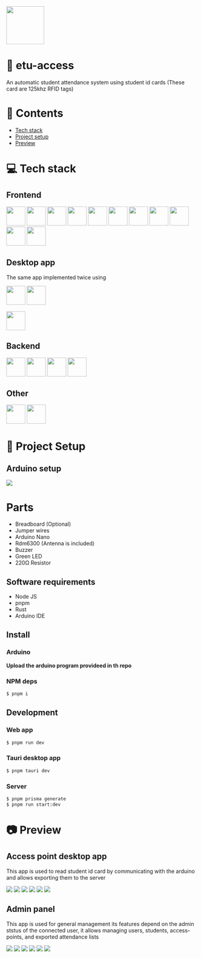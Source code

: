 <img height="100px" width="100px" src="https://raw.githubusercontent.com/devlotfi/etu-access/main/github-assets/logo.svg">

# 📜 etu-access

An automatic student attendance system using student id cards (These card are 125khz RFID tags)

# 📌 Contents

- [Tech stack](#-tech-stack)
- [Project setup](#-project-setup)
- [Preview](#-preview)

# 💻 Tech stack

## Frontend

<p float="left">
  <img height="50px" src="https://devlotfi.github.io/stack-icons/icons/html.svg">
  <img height="50px" src="https://devlotfi.github.io/stack-icons/icons/css.svg">
  <img height="50px" src="https://devlotfi.github.io/stack-icons/icons/ts.svg">
  <img height="50px" src="https://devlotfi.github.io/stack-icons/icons/tailwind.svg">
  <img height="50px" src="https://devlotfi.github.io/stack-icons/icons/react.svg">
  <img height="50px" src="https://devlotfi.github.io/stack-icons/icons/fontawesome.svg">
  <img height="50px" src="https://devlotfi.github.io/stack-icons/icons/formik.svg">
  <img height="50px" src="https://devlotfi.github.io/stack-icons/icons/nextui.svg">
  <img height="50px" src="https://devlotfi.github.io/stack-icons/icons/tanstack-query.svg">
  <img height="50px" src="https://devlotfi.github.io/stack-icons/icons/react-router.svg">
  <img height="50px" src="https://devlotfi.github.io/stack-icons/icons/vite.svg">
</p>

## Desktop app
The same app implemented twice using

<p float="left">
  <img height="50px" src="https://devlotfi.github.io/stack-icons/icons/tauri.svg">
  <img height="50px" src="https://devlotfi.github.io/stack-icons/icons/rust.svg">
</p>
<p float="left">
  <img height="50px" src="https://devlotfi.github.io/stack-icons/icons/electron.svg">
</p>

## Backend

<p float="left">
  <img height="50px" src="https://devlotfi.github.io/stack-icons/icons/nodejs.svg">
  <img height="50px" src="https://devlotfi.github.io/stack-icons/icons/nestjs.svg">
  <img height="50px" src="https://devlotfi.github.io/stack-icons/icons/prisma.svg">
  <img height="50px" src="https://devlotfi.github.io/stack-icons/icons/postgres.svg">
</p>

## Other

<p float="left">
  <img height="50px" src="https://devlotfi.github.io/stack-icons/icons/jwt.svg">
  <img height="50px" src="https://devlotfi.github.io/stack-icons/icons/arduino.svg">
</p>

# 📂 Project Setup

## Arduino setup

<img src="https://raw.githubusercontent.com/devlotfi/etu-access/main/github-assets/arduino-setup.png">

# Parts

- Breadboard (Optional)
- Jumper wires
- Arduino Nano
- Rdm6300 (Antenna is included)
- Buzzer
- Green LED
- 220Ω Resistor

## Software requirements

- Node JS
- pnpm
- Rust
- Arduino IDE

## Install

### Arduino

**Upload the arduino program provideed in th repo**

### NPM deps

```bash
$ pnpm i
```

## Development

### Web app

```bash
$ pnpm run dev
```

### Tauri desktop app

```bash
$ pnpm tauri dev
```

### Server

```bash
$ pnpm prisma generate
$ pnpm run start:dev
```

# 📷 Preview

## Access point desktop app

This app is used to read student id card by communicating with the arduino and allows exporting them to the server

<img src="https://raw.githubusercontent.com/devlotfi/etu-access/main/github-assets/access-point/preview-1.png">
<img src="https://raw.githubusercontent.com/devlotfi/etu-access/main/github-assets/access-point/preview-2.png">
<img src="https://raw.githubusercontent.com/devlotfi/etu-access/main/github-assets/access-point/preview-3.png">
<img src="https://raw.githubusercontent.com/devlotfi/etu-access/main/github-assets/access-point/preview-4.png">
<img src="https://raw.githubusercontent.com/devlotfi/etu-access/main/github-assets/access-point/preview-5.png">
<img src="https://raw.githubusercontent.com/devlotfi/etu-access/main/github-assets/access-point/preview-6.png">

## Admin panel

This app is used for general management its features depend on the admin ststus of the connected user, it allows managing users, students, access-points, and exported attendance lists

<img src="https://raw.githubusercontent.com/devlotfi/etu-access/main/github-assets/admin-panel/preview-1.png">
<img src="https://raw.githubusercontent.com/devlotfi/etu-access/main/github-assets/admin-panel/preview-2.png">
<img src="https://raw.githubusercontent.com/devlotfi/etu-access/main/github-assets/admin-panel/preview-3.png">
<img src="https://raw.githubusercontent.com/devlotfi/etu-access/main/github-assets/admin-panel/preview-4.png">
<img src="https://raw.githubusercontent.com/devlotfi/etu-access/main/github-assets/admin-panel/preview-5.png">
<img src="https://raw.githubusercontent.com/devlotfi/etu-access/main/github-assets/admin-panel/preview-6.png">
